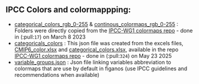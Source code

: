 ## IPCC Colors and colormappping:

  - [categorical_colors_rgb_0-255](https://github.com/Ouranosinc/figanos/tree/main/src/figanos/data/ipcc_colors/categorical_colors_rgb_0-255) & [continous_colormaps_rgb_0-255](https://github.com/Ouranosinc/figanos/tree/main/src/figanos/data/ipcc_colors/continuous_colormaps_rgb_0-255)  : Folders were directly copied from the [IPCC-WG1 colormaps repo](https://github.com/IPCC-WG1/colormaps) - done in (:pull:`17`) on March 8 2023 
  - [categoricals_colors](https://github.com/Ouranosinc/figanos/blob/main/src/figanos/data/ipcc_colors/categorical_colors.json) : This json file  was created from the excels files, [CMIP6_color.xlsx](https://github.com/IPCC-WG1/colormaps/blob/master/CMIP6_color.xlsx) and [categorical_colors.xlsx](https://github.com/IPCC-WG1/colormaps/blob/master/categorical_colors.xlsx), available in the repo [IPCC-WG1 colormaps repo](https://github.com/IPCC-WG1/colormaps) - done in (:pull:`324`) on May 23 2025
  - [variable_groups.json](https://github.com/Ouranosinc/figanos/blob/main/src/figanos/data/ipcc_colors/variable_groups.json) : Json file linking variables abbreviation to colormaps that are use by default in figanos (use IPCC guidelines and recommendations when available)